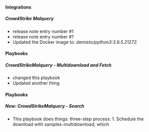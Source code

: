 
#### Integrations
##### CrowdStrike Malquery
- release note entry number #1
- release note entry number #1
- Updated the Docker image to: *demisto/python3:3.9.5.21272*.

#### Playbooks
##### CrowdStrikeMalquery - Multidownload and Fetch
- changed this playbook
- Updated another thing

#### Playbooks
##### New: CrowdStrikeMalquery - Search
- This playbook does things:
    three-step process: 1. Schedule the download with samples-multidownload, which
